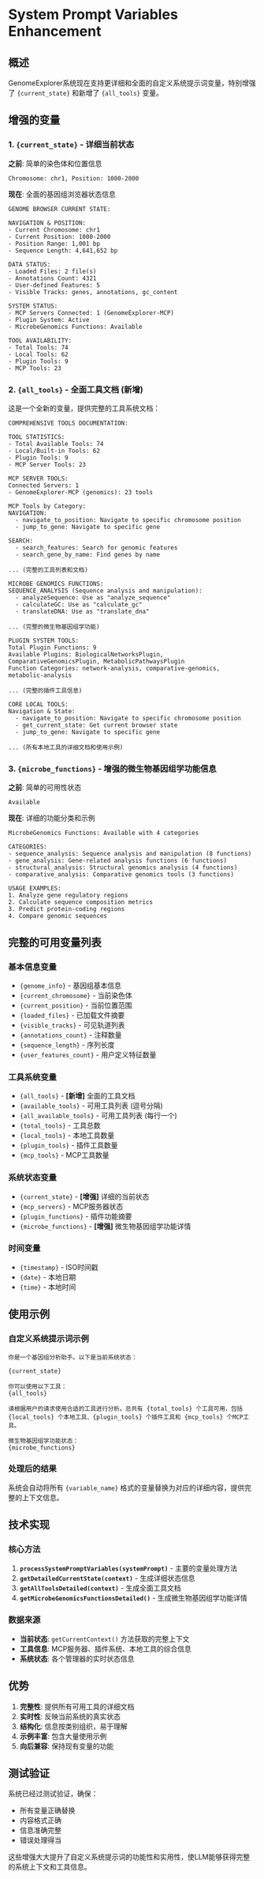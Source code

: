 # System Prompt Variables Enhancement

## 概述

GenomeExplorer系统现在支持更详细和全面的自定义系统提示词变量，特别增强了 `{current_state}` 和新增了 `{all_tools}` 变量。

## 增强的变量

### 1. `{current_state}` - 详细当前状态

**之前**: 简单的染色体和位置信息
```
Chromosome: chr1, Position: 1000-2000
```

**现在**: 全面的基因组浏览器状态信息
```
GENOME BROWSER CURRENT STATE:

NAVIGATION & POSITION:
- Current Chromosome: chr1
- Current Position: 1000-2000
- Position Range: 1,001 bp
- Sequence Length: 4,641,652 bp

DATA STATUS:
- Loaded Files: 2 file(s)
- Annotations Count: 4321
- User-defined Features: 5
- Visible Tracks: genes, annotations, gc_content

SYSTEM STATUS:
- MCP Servers Connected: 1 (GenomeExplorer-MCP)
- Plugin System: Active
- MicrobeGenomics Functions: Available

TOOL AVAILABILITY:
- Total Tools: 74
- Local Tools: 62
- Plugin Tools: 9
- MCP Tools: 23
```

### 2. `{all_tools}` - 全面工具文档 (新增)

这是一个全新的变量，提供完整的工具系统文档：

```
COMPREHENSIVE TOOLS DOCUMENTATION:

TOOL STATISTICS:
- Total Available Tools: 74
- Local/Built-in Tools: 62
- Plugin Tools: 9
- MCP Server Tools: 23

MCP SERVER TOOLS:
Connected Servers: 1
- GenomeExplorer-MCP (genomics): 23 tools

MCP Tools by Category:
NAVIGATION:
  - navigate_to_position: Navigate to specific chromosome position
  - jump_to_gene: Navigate to specific gene

SEARCH:
  - search_features: Search for genomic features
  - search_gene_by_name: Find genes by name

... (完整的工具列表和文档)

MICROBE GENOMICS FUNCTIONS:
SEQUENCE_ANALYSIS (Sequence analysis and manipulation):
  - analyzeSequence: Use as "analyze_sequence"
  - calculateGC: Use as "calculate_gc"
  - translateDNA: Use as "translate_dna"

... (完整的微生物基因组学功能)

PLUGIN SYSTEM TOOLS:
Total Plugin Functions: 9
Available Plugins: BiologicalNetworksPlugin, ComparativeGenomicsPlugin, MetabolicPathwaysPlugin
Function Categories: network-analysis, comparative-genomics, metabolic-analysis

... (完整的插件工具信息)

CORE LOCAL TOOLS:
Navigation & State:
  - navigate_to_position: Navigate to specific chromosome position
  - get_current_state: Get current browser state
  - jump_to_gene: Navigate to specific gene

... (所有本地工具的详细文档和使用示例)
```

### 3. `{microbe_functions}` - 增强的微生物基因组学功能信息

**之前**: 简单的可用性状态
```
Available
```

**现在**: 详细的功能分类和示例
```
MicrobeGenomics Functions: Available with 4 categories

CATEGORIES:
- sequence_analysis: Sequence analysis and manipulation (8 functions)
- gene_analysis: Gene-related analysis functions (6 functions)
- structural_analysis: Structural genomics analysis (4 functions)
- comparative_analysis: Comparative genomics tools (3 functions)

USAGE EXAMPLES:
1. Analyze gene regulatory regions
2. Calculate sequence composition metrics
3. Predict protein-coding regions
4. Compare genomic sequences
```

## 完整的可用变量列表

### 基本信息变量
- `{genome_info}` - 基因组基本信息
- `{current_chromosome}` - 当前染色体
- `{current_position}` - 当前位置范围
- `{loaded_files}` - 已加载文件摘要
- `{visible_tracks}` - 可见轨道列表
- `{annotations_count}` - 注释数量
- `{sequence_length}` - 序列长度
- `{user_features_count}` - 用户定义特征数量

### 工具系统变量
- `{all_tools}` - **[新增]** 全面的工具文档
- `{available_tools}` - 可用工具列表 (逗号分隔)
- `{all_available_tools}` - 可用工具列表 (每行一个)
- `{total_tools}` - 工具总数
- `{local_tools}` - 本地工具数量
- `{plugin_tools}` - 插件工具数量
- `{mcp_tools}` - MCP工具数量

### 系统状态变量
- `{current_state}` - **[增强]** 详细的当前状态
- `{mcp_servers}` - MCP服务器状态
- `{plugin_functions}` - 插件功能摘要
- `{microbe_functions}` - **[增强]** 微生物基因组学功能详情

### 时间变量
- `{timestamp}` - ISO时间戳
- `{date}` - 本地日期
- `{time}` - 本地时间

## 使用示例

### 自定义系统提示词示例

```
你是一个基因组分析助手。以下是当前系统状态：

{current_state}

你可以使用以下工具：
{all_tools}

请根据用户的请求使用合适的工具进行分析。总共有 {total_tools} 个工具可用，包括 {local_tools} 个本地工具、{plugin_tools} 个插件工具和 {mcp_tools} 个MCP工具。

微生物基因组学功能状态：
{microbe_functions}
```

### 处理后的结果

系统会自动将所有 `{variable_name}` 格式的变量替换为对应的详细内容，提供完整的上下文信息。

## 技术实现

### 核心方法

1. **`processSystemPromptVariables(systemPrompt)`** - 主要的变量处理方法
2. **`getDetailedCurrentState(context)`** - 生成详细状态信息
3. **`getAllToolsDetailed(context)`** - 生成全面工具文档
4. **`getMicrobeGenomicsFunctionsDetailed()`** - 生成微生物基因组学功能详情

### 数据来源

- **当前状态**: `getCurrentContext()` 方法获取的完整上下文
- **工具信息**: MCP服务器、插件系统、本地工具的综合信息
- **系统状态**: 各个管理器的实时状态信息

## 优势

1. **完整性**: 提供所有可用工具的详细文档
2. **实时性**: 反映当前系统的真实状态
3. **结构化**: 信息按类别组织，易于理解
4. **示例丰富**: 包含大量使用示例
5. **向后兼容**: 保持现有变量的功能

## 测试验证

系统已经过测试验证，确保：
- 所有变量正确替换
- 内容格式正确
- 信息准确完整
- 错误处理得当

这些增强大大提升了自定义系统提示词的功能性和实用性，使LLM能够获得完整的系统上下文和工具信息。 